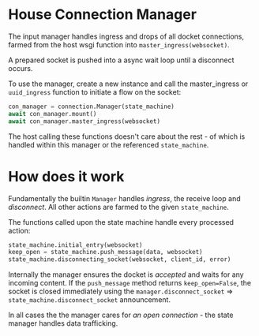 # House Connection Manager


The input manager handles ingress and drops of all docket connections, farmed from the host wsgi function into `master_ingress(websocket)`.

A prepared socket is pushed into a async wait loop until a disconnect occurs.

To use the manager, create a new instance and call the master_ingress or `uuid_ingress` function to initiate a flow on the socket:


```py
con_manager = connection.Manager(state_machine)
await con_manager.mount()
await con_manager.master_ingress(websocket)
```

The host calling these functions doesn't care about the rest - of which is handled within this manager or the referenced `state_machine`.


# How does it work

Fundamentally the builtin `Manager` handles _ingress_, the receive loop and _disconnect_. All other actions are farmed to the given `state_machine`.

The functions called upon the state machine handle every processed action:

```py
state_machine.initial_entry(websocket)
keep_open = state_machine.push_message(data, websocket)
state_machine.disconnecting_socket(websocket, client_id, error)
```

Internally the manager ensures the docket is _accepted_ and waits for any incoming content.
If the `push_message` method returns `keep_open=False`, the socket is closed immediately using the `manager.disconnect_socket` => `state_machine.disconnect_socket` announcement.

In all cases the the manager cares for _an open connection_ - the state manager handles data trafficking.

